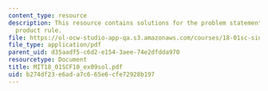 ```yaml
---
content_type: resource
description: This resource contains solutions for the problem statements related to
  product rule.
file: https://ol-ocw-studio-app-qa.s3.amazonaws.com/courses/18-01sc-single-variable-calculus-fall-2010/b274df23e6ada7c665e6cfe72928b197_MIT18_01SCF10_ex09sol.pdf
file_type: application/pdf
parent_uid: d35aadf5-c6d2-e154-3aee-74e2dfdda970
resourcetype: Document
title: MIT18_01SCF10_ex09sol.pdf
uid: b274df23-e6ad-a7c6-65e6-cfe72928b197
---
```

